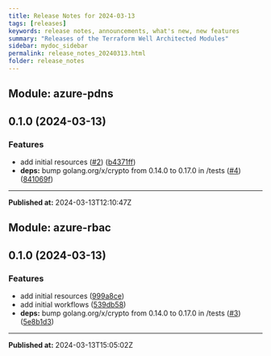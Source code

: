 ```yaml
---
title: Release Notes for 2024-03-13
tags: [releases]
keywords: release notes, announcements, what's new, new features
summary: "Releases of the Terraform Well Architected Modules"
sidebar: mydoc_sidebar
permalink: release_notes_20240313.html
folder: release_notes
---
```


## Module: azure-pdns
## 0.1.0 (2024-03-13)


### Features

* add initial resources ([#2](https://github.com/CloudNationHQ/terraform-azure-pdns/releases/tag/v0.1.0)) ([b4371ff](https://github.com/CloudNationHQ/terraform-azure-pdns/commit/b4371fffdd107c6ff1d27320c2301c315c0c577d))
* **deps:** bump golang.org/x/crypto from 0.14.0 to 0.17.0 in /tests ([#4](https://github.com/CloudNationHQ/terraform-azure-pdns/issues/4)) ([841069f](https://github.com/CloudNationHQ/terraform-azure-pdns/commit/841069f8e644ab0c163da84ce9c391f1d6aa4703))

---

**Published at:** 2024-03-13T12:10:47Z

## Module: azure-rbac
## 0.1.0 (2024-03-13)


### Features

* add initial resources ([999a8ce](https://github.com/CloudNationHQ/terraform-azure-rbac/releases/tag/v0.1.0))
* add initial workflows ([539db58](https://github.com/CloudNationHQ/terraform-azure-rbac/commit/539db58706458191850eb781e20b90862d741d72))
* **deps:** bump golang.org/x/crypto from 0.14.0 to 0.17.0 in /tests ([#3](https://github.com/CloudNationHQ/terraform-azure-rbac/issues/3)) ([5e8b1d3](https://github.com/CloudNationHQ/terraform-azure-rbac/commit/5e8b1d3db56d2679dcbc51a8ab4285c09d6189dc))

---

**Published at:** 2024-03-13T15:05:02Z

